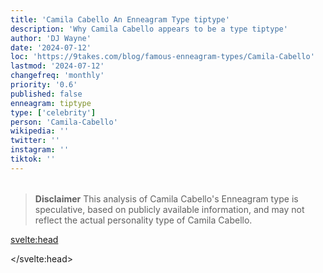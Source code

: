```yaml
---
title: 'Camila Cabello An Enneagram Type tiptype'
description: 'Why Camila Cabello appears to be a type tiptype'
author: 'DJ Wayne'
date: '2024-07-12'
loc: 'https://9takes.com/blog/famous-enneagram-types/Camila-Cabello'
lastmod: '2024-07-12'
changefreq: 'monthly'
priority: '0.6'
published: false
enneagram: tiptype
type: ['celebrity']
person: 'Camila-Cabello'
wikipedia: ''
twitter: ''
instagram: ''
tiktok: ''
---
```


<!--
    childhood and upbringing
    first big success
    style habits and quirks that relate to their personality type
    stressful moments in their life and how they handled them
    comfort- moments in their life where they are doing well and killing it
-->
<!-- // keywords:  -->

<script>
	// import  PopCard  from "$lib/components/atoms/PopCard.svelte";
</script>

<div
	style="display: flex;
    justify-content: center;
    margin: 1rem 0;
	"
>
	<!-- <PopCard
		image={`/types/tiptypes/${'Camila-Cabello'}.webp`}
		enneagramType={tiptype}
		showIcon={false}
		displayText="Camila Cabello"
		subtext=""
	/> -->
</div>

> **Disclaimer** This analysis of Camila Cabello's Enneagram type is speculative, based on publicly available information, and may not reflect the actual personality type of Camila Cabello.

<p class="firstLetter"></p>

<svelte:head>

<script type="application/ld+json">

</script>

</svelte:head>

<style lang="scss"></style>
